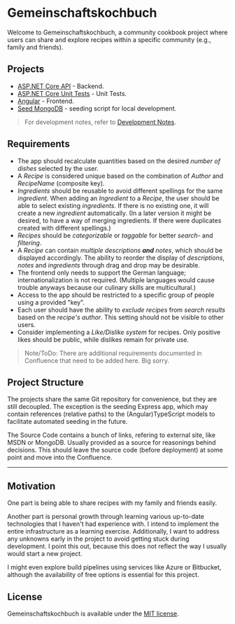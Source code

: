 # Gemeinschaftskochbuch

Welcome to Gemeinschaftskochbuch, a community cookbook project where users can share and explore recipes within a specific community (e.g., family and friends).

## Projects

- [ASP.NET Core API](api/README.md) - Backend.
- [ASP.NET Core Unit Tests](api-tests/README.md) - Unit Tests.
- [Angular](ui/README.md) - Frontend.
- [Seed MongoDB](seed-mongo-db/README.md) - seeding script for local development.

> For development notes, refer to [Development Notes](development-notes.md).

## Requirements

- The app should recalculate quantities based on the desired *number of dishes* selected by the user.
- A *Recipe* is considered unique based on the combination of *Author* and *RecipeName* (composite key).
- *Ingredients* should be reusable to avoid different spellings for the same *ingredient*. When adding an *Ingredient* to a *Recipe*, the user should be able to select existing *ingredients*. If there is no existing one, it will create a new *ingredient* automatically. (In a later version it might be desired, to have a way of merging ingredients. If there were duplicates created with different spellings.)
- *Recipes* should be *categorizable* or *taggable* for better *search*- and *filtering*.
- A *Recipe* can contain *multiple descriptions **and** notes*, which should be displayed accordingly. The ability to reorder the display of *descriptions*, *notes* and *ingredients* through drag and drop may be desirable.
- The frontend only needs to support the German language; internationalization is not required. (Multiple languages would cause trouble anyways because our culinary skills are multicultural.)
- Access to the app should be restricted to a specific group of people using a provided "key".
- Each user should have the ability to *exclude recipes* from *search results* based on the *recipe's author*. This setting should not be visible to other users.
- Consider implementing a *Like/Dislike system* for recipes. Only positive likes should be public, while dislikes remain for private use.

> Note/ToDo: There are additional requirements documented in Confluence that need to be added here. Big sorry.

## Project Structure

The projects share the same Git repository for convenience, but they are still decoupled. The exception is the seeding Express app, which may contain references (relative paths) to the (Angular)TypeScript models to facilitate automated seeding in the future.

The Source Code contains a bunch of links, refering to external site, like MSDN or MongoDB. Usually provided as a source for reasonings behind decisions. This should leave the source code (before deployment) at some point and move into the Confluence.

---

## Motivation

One part is being able to share recipes with my family and friends easily.

Another part is personal growth through learning various up-to-date technologies that I haven't had experience with. I intend to implement the entire infrastructure as a learning exercise. Additionally, I want to address any unknowns early in the project to avoid getting stuck during development. I point this out, because this does not reflect the way I usually would start a new project.

I might even explore build pipelines using services like Azure or Bitbucket, although the availability of free options is essential for this project.

## License

Gemeinschaftskochbuch is available under the [MIT license](LICENSE).
